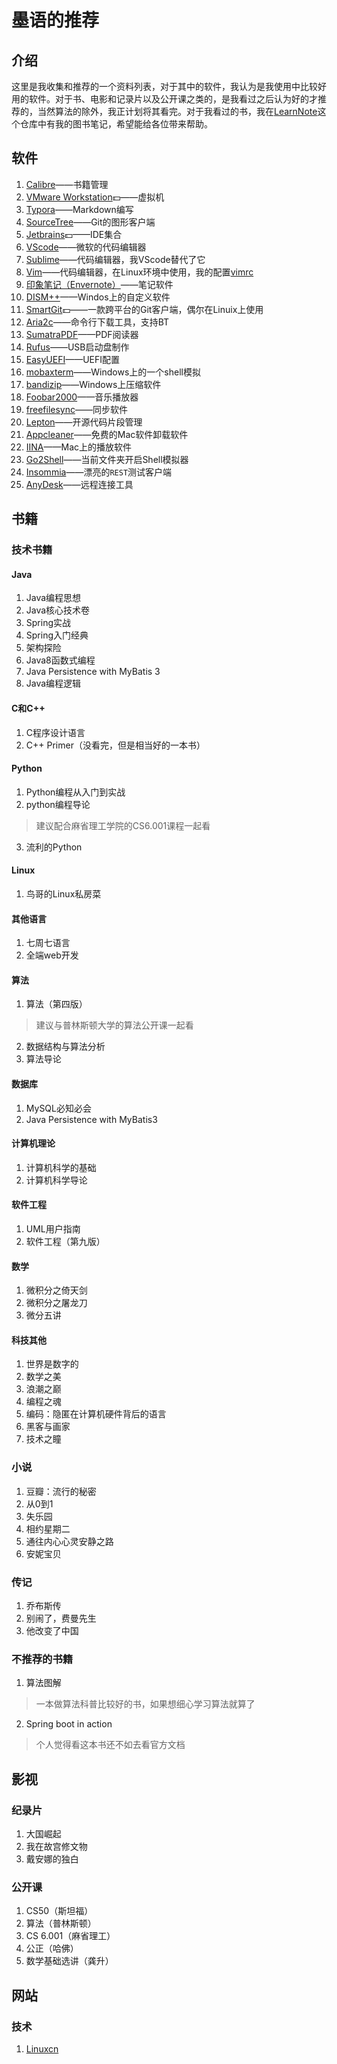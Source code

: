 # 墨语的推荐

## 介绍

这里是我收集和推荐的一个资料列表，对于其中的软件，我认为是我使用中比较好用的软件。对于书、电影和记录片以及公开课之类的，是我看过之后认为好的才推荐的，当然算法的除外，我正计划将其看完。对于我看过的书，我在[LearnNote](https://github.com/wjpworking/LearnNote)这个仓库中有我的图书笔记，希望能给各位带来帮助。

## 软件

1. [Calibre](http://calibre-ebook.com/)——书籍管理
2. [VMware Workstation](http://www.vmware.com/products/workstation.html):dollar:——虚拟机
3. [Typora](http://www.typora.io/)——Markdown编写
4. [SourceTree](https://www.sourcetreeapp.com/)——Git的图形客户端
5. [Jetbrains](https://www.jetbrains.com/):dollar:——IDE集合
6. [VScode](https://code.visualstudio.com/)——微软的代码编辑器
7. [Sublime](https://www.sublimetext.com/)——代码编辑器，我VScode替代了它
8. [Vim](http://www.vim.org/)——代码编辑器，在Linux环境中使用，我的配置[vimrc](https://github.com/wjpworking/vimrc)
9. [印象笔记（Envernote）](https://www.yinxiang.com/)——笔记软件
10. [DISM++](https://www.chuyu.me/zh-Hans/index.html)——Windos上的自定义软件
11. [SmartGit](http://www.syntevo.com/smartgit/):dollar:——一款跨平台的Git客户端，偶尔在Linuix上使用
12. [Aria2c](https://aria2.github.io/)——命令行下载工具，支持BT
13. [SumatraPDF](http://www.sumatrapdfreader.org/)——PDF阅读器
14. [Rufus](http://rufus.akeo.ie/)——USB启动盘制作
15. [EasyUEFI](http://rufus.akeo.ie/)——UEFI配置
16. [mobaxterm](https://mobaxterm.mobatek.net)——Windows上的一个shell模拟
17. [bandizip](https://www.bandisoft.com/bandizip/)——Windows上压缩软件
18. [Foobar2000](https://www.foobar2000.org/)——音乐播放器
19. [freefilesync](https://www.freefilesync.org/)——同步软件
20. [Lepton](https://github.com/hackjutsu/Lepton)——开源代码片段管理
21. [Appcleaner](http://freemacsoft.net/appcleaner/)——免费的Mac软件卸载软件
22. [IINA](https://github.com/lhc70000/iina)——Mac上的播放软件
23. [Go2Shell](http://zipzapmac.com/Go2Shell)——当前文件夹开启Shell模拟器
24. [Insommia](https://insomnia.rest/)——漂亮的`REST`测试客户端
25. [AnyDesk](https://anydesk.com/)——远程连接工具

## 书籍

### 技术书籍

#### Java

1. Java编程思想
2. Java核心技术卷
3. Spring实战
4. Spring入门经典
5. 架构探险
6. Java8函数式编程
7. Java Persistence with MyBatis 3
8. Java编程逻辑

#### C和C++

1. C程序设计语言
2. C++ Primer（没看完，但是相当好的一本书）

#### Python

1. Python编程从入门到实战
2. python编程导论

> 建议配合麻省理工学院的CS6.001课程一起看

3. 流利的Python

#### Linux

1. 鸟哥的Linux私房菜

#### 其他语言
1. 七周七语言
2. 全端web开发

#### 算法

1. 算法（第四版）

> 建议与普林斯顿大学的算法公开课一起看

2. 数据结构与算法分析
3. 算法导论

#### 数据库

1. MySQL必知必会
2. Java Persistence with MyBatis3

#### 计算机理论

1. 计算机科学的基础
2. 计算机科学导论

#### 软件工程

1. UML用户指南
2. 软件工程（第九版）

#### 数学

1. 微积分之倚天剑
2. 微积分之屠龙刀
3. 微分五讲

#### 科技其他

1. 世界是数字的
2. 数学之美
3. 浪潮之巅
4. 编程之魂
5. 编码：隐匿在计算机硬件背后的语言
6. 黑客与画家
7. 技术之瞳

### 小说

1. 豆瓣：流行的秘密
2. 从0到1
3. 失乐园
4. 相约星期二
5. 通往内心心灵安静之路
6. 安妮宝贝

### 传记

1. 乔布斯传
2. 别闹了，费曼先生
3. 他改变了中国

### 不推荐的书籍

1. 算法图解

> 一本做算法科普比较好的书，如果想细心学习算法就算了

2. Spring boot in action

> 个人觉得看这本书还不如去看官方文档

## 影视

### 纪录片

1. 大国崛起
2. 我在故宫修文物
3. 戴安娜的独白

### 公开课

1. CS50（斯坦福）
2. 算法（普林斯顿）
3. CS 6.001（麻省理工）
4. 公正（哈佛）
5. 数学基础选讲（龚升）

## 网站

### 技术

1. [Linuxcn](https://linux.cn)

